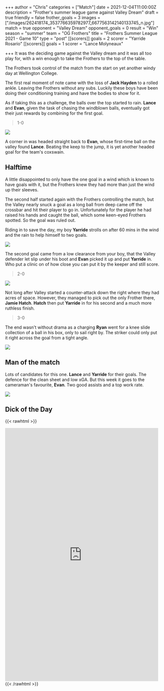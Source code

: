 +++
author = "Chris"
categories = ["Match"]
date = 2021-12-04T11:00:00Z
description = "Frother's summer league game against Valley Dream"
draft = true
friendly = false
frother_goals = 3
images = ["/images/262418174_3537766359782977_6677563142140133745_n.jpg"]
match = true
opponent = "Valley Dream"
opponent_goals = 0
result = "Win"
season = "summer"
team = "OG Frothers"
title = "Frothers Summer League 2021 - Game 10"
type = "post"
[[scorers]]
goals = 2
scorer = "Yarride Rosario"
[[scorers]]
goals = 1
scorer = "Lance Molyneaux"

+++
It was the deciding game against the Valley dream and it was all too play for, with a win enough to take the Frothers to the top of the table.

The Frothers took control of the match from the start on yet another windy day at Wellington College.

The first real moment of note came with the loss of **Jack Hayden** to a rolled ankle. Leaving the Frothers without any subs. Luckily these boys have been doing their conditioning training and have the bodies to show for it.

As if taking this as a challenge, the balls over the top started to rain. **Lance** and **Evan**, given the task of chasing the windblown balls, eventually got their just rewards by combining for the first goal.

> 1-0

![](/images/262923911_3537766683116278_6590443830196082527_n.jpg)

A corner in was headed straight back to **Evan**, whose first-time ball on the valley found **Lance**. Beating the keep to the jump, it is yet another headed goal for the team's coxswain.

## Halftime

A little disappointed to only have the one goal in a wind which is known to have goals with it, but the Frothers knew they had more than just the wind up their sleeves.

The second half started again with the Frothers controlling the match, but the Valley nearly snuck a goal as a long ball from deep came off the crossbar and hit their player to go in. Unfortunately for the player he had raised his hands and caught the ball, which some keen-eyed Frothers spotted. So the goal was ruled out.

Riding in to save the day, my boy **Yarride** strolls on after 60 mins in the wind and the rain to help himself to two goals.

![](/images/263065167_3537766306449649_3043965072748974918_n.jpg)

The second goal came from a low clearance from your boy, that the Valley defender let slip under his boot and **Evan** picked it up and put **Yarride** in. Who put a clinic on of how close you can put it by the keeper and still score.

> 2-0

![](/images/260669261_3537765193116427_3813064399803645458_n.jpg)

Not long after Valley started a counter-attack down the right where they had acres of space. However, they managed to pick out the only Frother there, **Jamie Hatch**. **Hatch** then put **Yarride** in for his second and a much more ruthless finish.

> 3-0

The end wasn't without drama as a charging **Ryan** went for a knee slide collection of a ball in his box, only to sail right by. The striker could only put it right across the goal from a tight angle.

![](/images/262378467_3537767016449578_9061987880670747591_n.jpg)

## Man of the match

Lots of candidates for this one. **Lance** and **Yarride** for their goals. The defence for the clean sheet and low xGA. But this week it goes to the cameraman's favourite, **Evan**. Two good assists and a top work rate.

![](/images/261783735_3537767233116223_1392694831424390180_n.jpg)

## Dick of the Day

{{< rawhtml >}} <div class="row"> 

<iframe src="https://www.facebook.com/plugins/post.php?href=https%3A%2F%2Fwww.facebook.com%2FNZSundayFootball%2Fposts%2F3537767933116153&show_text=true&width=500" width="500" height="823" style="border:none;overflow:hidden" scrolling="no" frameborder="0" allowfullscreen="true" allow="autoplay; clipboard-write; encrypted-media; picture-in-picture; web-share"></iframe>

</div> {{< /rawhtml >}} 